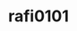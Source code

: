 ---
title: rafi0101
github: https://github.com/rafi0101
mode: dark
transition: 3s
archetype:
  - Little Bit of Everything
---